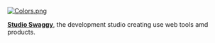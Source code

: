 [![Colors.png](https://i.postimg.cc/ryPnQYWD/Colors.png)](https://swaggy.dev)

<p align="left"> <!--- previously centered but image is small ---->
  <b><a href="https://swaggy.dev">Studio Swaggy</a></b>, the development studio creating use web tools amd products.
</p

<!--- Thanks to https://github.com/cptlstudio for showing @devxan how to make good GitHub organization profiles. --->